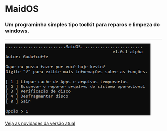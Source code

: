# MaidOS
### Um programinha simples tipo toolkit para reparos e limpeza do windows.
***
![screenshot](/.exemplo/TEMPLATE.PNG)


[Veja as novidades da versão atual](https://github.com/Godofcoffe/MaidOS/releases/tag/v1.0.1-alpha)
